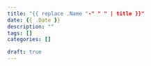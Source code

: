```yaml
---
title: "{{ replace .Name "-" " " | title }}"
date: {{ .Date }}
description: ""
tags: []
categories: []

draft: true
---
```

